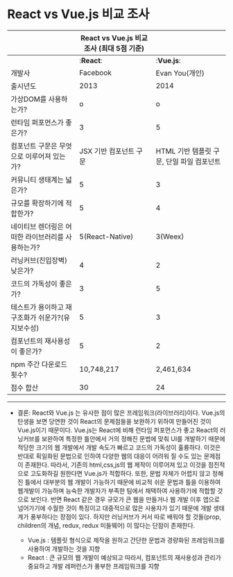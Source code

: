 # React vs Vue.js 비교 조사

|                                                   | React vs Vue.js 비교 조사 (최대 5점 기준) |                                           |
| ------------------------------------------------- | ----------------------------------------- | ----------------------------------------- |
|                                                   | :**React**:                               | :**Vue.js**:                              |
| 개발사                                            | Facebook                                  | Evan You(개인)                            |
| 출시년도                                          | 2013                                      | 2014                                      |
| 가상DOM를 사용하는가?                             | o                                         | o                                         |
| 런타임 퍼포먼스가 좋은가?                         | 3                                         | 5                                         |
| 컴포넌트 구문은 무엇으로 이루어져 있는가?         | JSX 기반 컴포넌트 구문                    | HTML 기반 템플릿 구문, 단일 파일 컴포넌트 |
| 커뮤니티 생태계는 넓은가?                         | 5                                         | 3                                         |
| 규모를 확장하기에 적합한가?                       | 5                                         | 4                                         |
| 네이티브 렌더링은 어떠한 라이브러리를 사용하는가? | 5(React-Native)                           | 3(Weex)                                   |
| 러닝커브(진입장벽) 낮은가?                        | 4                                         | 2                                         |
| 코드의 가독성이 좋은가?                           | 3                                         | 5                                         |
| 테스트가 용이하고 재구조화가 쉬운가?(유지보수성)  | 5                                         | 3                                         |
| 컴포넌트의 재사용성이 좋은가?                     | 5                                         | 2                                         |
| npm 주간 다운로드 횟수?                           | 10,748,217                                | 2,461,634                                 |
| 점수 합산                                         | 30                                        | 24                                        |

---

- 결론: React와 Vue.js 는 유사한 점이 많은 프레임워크(라이브러리)이다. Vue.js의 탄생을 보면 당연한 것이 React의
  문제점들을 보완하기 위하여 만들어진 것이 Vue.js이기 때문이다. Vue.js는 React에 비해 런타임 퍼포먼스가 좋고
  React의 러닝커브를 보완하여 특정한 틀안에서 거의 정해진 문법에 맞춰 UI를 개발하기 때문에 적당한 크기의 웹 개발에서
  개발 속도가 빠르고 코드의 가독성이 훌륭하다. 이것은 반대로 획일화된 문법으로 인하여 다양한 웹의 대응이 어려워 질 수도
  있는 문제점이 존재한다. 따라서, 기존의 html,css,js의 웹 제작이 이루어져 있고 이것을 점진적으로 고도화하길 원한다면
  Vue.js가 적합하다. 또한, 문법 자체가 어렵지 않고 정해진 틀에서 대부분의 웹 개발이 가능하기 때문에 비교적 쉬운 문법과
  틀을 이용하여 웹개발이 가능하며 능숙한 개발자가 부족한 팀에서 채택하여 사용하기에 적합할 것으로 보인다. 반면 React 같은
  경우 규모가 큰 웹을 만들거나 웹 개발 이후 앱으로 넘어가기에 수월한 것이 특징이고 대중적으로 많은 사용자가 있기 때문에
  개발 생태계가 풍부하다는 장점이 있다. 하지만 러닝커브가 커서 따로 배워야 할 것들(prop, children의 개념, redux, redux
  미들웨어) 이 많다는 단점이 존재한다.

  - Vue.js : 템플릿 형식으로 제작을 원하고 간단한 문법과 경량화된 프레임워크를 사용하여 개발하는 것을 지향
  - React : 큰 규모의 웹 개발이 예상되고 따라서, 컴포넌트의 재사용성과 관리가 중요하고 개발 레퍼런스가 풍부한 프레임워크를 지향
